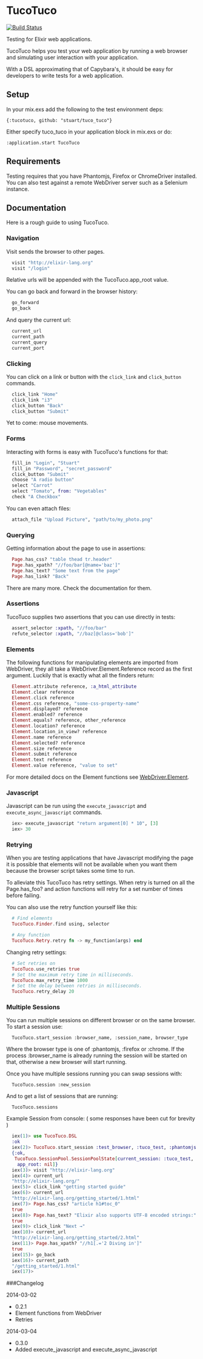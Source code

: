 # TucoTuco
[![Build Status](https://travis-ci.org/stuart/tuco_tuco.png?branch=master)](https://travis-ci.org/stuart/tuco_tuco)

Testing for Elixir web applications.

TucoTuco helps you test your web application by running a web browser
and simulating user interaction with your application.

With a DSL approximating that of Capybara's, it should be
easy for developers to write tests for a web application.

## Setup
In your mix.exs add the following to the test environment deps:

   ```{:tucotuco, github: "stuart/tuco_tuco"} ```

Either specify tuco_tuco in your application block in mix.exs or do:

   ``` :application.start TucoTuco ```

## Requirements
Testing requires that you have Phantomjs, Firefox or ChromeDriver installed.
You can also test against a remote WebDriver server such as a Selenium instance.

## Documentation
Here is a rough guide to using TucoTuco.

### Navigation
  Visit sends the browser to other pages.

  ```elixir
    visit "http://elixir-lang.org"
    visit "/login"
  ```

  Relative urls will be appended with the TucoTuco.app_root value.

  You can go back and forward in the browser history:

  ```elixir
    go_forward
    go_back
  ```

  And query the current url:

  ```elixir
    current_url
    current_path
    current_query
    current_port
  ```

### Clicking
  You can click on a link or button with the ```click_link``` and
  ```click_button``` commands.

  ```elixir
    click_link "Home"
    click_link "i3"
    click_button "Back"
    click_button "Submit"
  ```

  Yet to come: mouse movements.

### Forms
  Interacting with forms is easy with TucoTuco's functions for that:

  ```elixir
    fill_in "Login", "Stuart"
    fill_in "Password", "secret_password"
    click_button "Submit"
    choose "A radio button"
    select "Carrot"
    select "Tomato", from: "Vegetables"
    check "A Checkbox"
  ```

  You can even attach files:

  ```elixir
    attach_file "Upload Picture", "path/to/my_photo.png"
  ```

### Querying
  Getting information about the page to use in assertions:

  ```elixir
    Page.has_css? "table thead tr.header"
    Page.has_xpath? "//foo/bar[@name='baz']"
    Page.has_text? "Some text from the page"
    Page.has_link? "Back"
  ```

  There are many more. Check the documentation for them.

### Assertions
  TucoTuco supplies two assertions that you can use directly in tests:

  ```elixir
    assert_selector :xpath, "//foo/bar"
    refute_selector :xpath, "//baz[@class='bob']"
  ```

### Elements
  The following functions for manipulating elements are imported from
  WebDriver, they all take a WebDriver.Element.Reference record as the
  first argument. Luckily that is exactly what all the finders return:

  ```elixir
    Element.attribute reference, :a_html_attribute
    Element.clear reference
    Element.click reference
    Element.css reference, "some-css-property-name"
    Element.displayed? reference
    Element.enabled? reference
    Element.equals? reference, other_reference
    Element.location? reference
    Element.location_in_view? reference
    Element.name reference
    Element.selected? reference
    Element.size reference
    Element.submit reference
    Element.text reference
    Element.value reference, "value to set"
  ```

  For more detailed docs on the Element functions see
  [WebDriver.Element](http://stuart.github.io/elixir-webdriver/WebDriver.Element.html).

### Javascript
  Javascript can be run using the ```execute_javascript``` and ```execute_async_javascript```
  commands.

  ```elixir
    iex> execute_javascript "return argument[0] * 10", [3]
    iex> 30
  ```

### Retrying
  When you are testing applications that have Javascript modifying the page
  it is possible that elements will not be available when you want them because
  the browser script takes some time to run.

  To alleviate this TucoTuco has retry settings. When retry is turned on all the
  Page.has_foo? and action functions will retry for a set number of times before failing.

  You can also use the retry function yourself like this:

  ```elixir
    # Find elements
    TucoTuco.Finder.find using, selector

    # Any function
    TucoTuco.Retry.retry fn -> my_function(args) end
  ```

  Changing retry settings:

  ```elixir
    # Set retries on
    TucoTuco.use_retries true
    # Set the maximum retry time in milliseconds.
    TucoTuco.max_retry_time 1000
    # Set the delay between retries in milliseconds.
    TucoTuco.retry_delay 20
  ```

### Multiple Sessions
  You can run multiple sessions on different browser or on the same browser.
  To start a session use:

  ```
    TucoTuco.start_session :browser_name, :session_name, browser_type
  ```

  Where the browser type is one of :phantomjs, :firefox or :chrome.
  If the process :browser_name is already running the session will be started on
  that, otherwise a new browser will start running.

  Once you have multiple sessions running you can swap sessions with:

  ```
    TucoTuco.session :new_session
  ```

  And to get a list of sessions that are running:
  ```
    TucoTuco.sessions
  ```

Example Session from console:
( some responses have been cut for brevity )

```elixir
  iex(1)> use TucoTuco.DSL
  :ok
  iex(2)> TucoTuco.start_session :test_browser, :tuco_test, :phantomjs
  {:ok,
   TucoTuco.SessionPool.SessionPoolState[current_session: :tuco_test,
    app_root: nil]}
  iex(3)> visit "http://elixir-lang.org"
  iex(4)> current_url
  "http://elixir-lang.org/"
  iex(5)> click_link "getting started guide"
  iex(6)> current_url
  "http://elixir-lang.org/getting_started/1.html"
  iex(7)> Page.has_css? "article h1#toc_0"
  true
  iex(8)> Page.has_text? "Elixir also supports UTF-8 encoded strings:"
  true
  iex(9)> click_link "Next →"
  iex(10)> current_url
  "http://elixir-lang.org/getting_started/2.html"
  iex(11)> Page.has_xpath? "//h1[.='2 Diving in']"
  true
  iex(15)> go_back
  iex(16)> current_path
  "/getting_started/1.html"
  iex(17)>
```

###Changelog

2014-03-02
  * 0.2.1
  * Element functions from WebDriver
  * Retries

2014-03-04
  * 0.3.0
  * Added execute_javascript and execute_async_javascript

